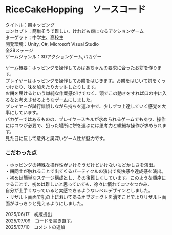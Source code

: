 # RiceCakeHopping　ソースコード
タイトル：餅ホッピング<br>
コンセプト：簡単そうで難しい、けれども癖になるアクションゲーム<br>
ターゲット：中学生、高校生<br>
開発環境：Unity, C#, Microsoft Visual Studio<br>
全28ステージ<br>
ゲームジャンル：3Dアクションゲーム,バカゲー<br>

ゲーム概要：ホッピングを操作しておばあちゃんの要求に合ったお餅を作ります。<br>
プレイヤーはホッピングを操作してお餅をはじきます。お餅をはじいて餅をくっつけたり、味を加えたりカットしたりします。<br>
お餅を届けるという単純な作業感だけでなく、頭でこの動きをすれば口の中に入るなと考えさせるようなゲームにしました。<br>
プレイヤーが試行錯誤しながら持ちを運ぶ中で、少しずつ上達していく感覚を大事にしています。<br>
バカゲーではあるものの、プレイヤースキルが求められるゲームでもあり、操作にはコツが必要で、狙った場所に餅を運ぶには思考力と繊細な操作が求められます。<br>
見た目に反して意外と奥深いゲーム性が魅力です。<br>

### こだわった点

・ホッピングの特殊な操作性がいけそうだけどいけないもどかしさを演出。<br>
・餅同士が触れることで出てくるパーティクルの演出で爽快感や達成感を演出。<br>
・初めは簡単なステージ構成とし、その後難しくしています。このような順序にすることで、初めは難しいと思っていても、徐々に慣れてコツをつかみ、<br>
自分が上手くなっていると実感できるようなレベルデザインとしました。<br>
・リザルト画面で机の上においてあるオブジェクトを消すことでよりリザルト画面がはっきりと見えるようにしました。<br>

2025/06/17　初版提出<br>
2025/07/09　コードを書き直す。<br>
2025/07/10　コメントの追加<br>
